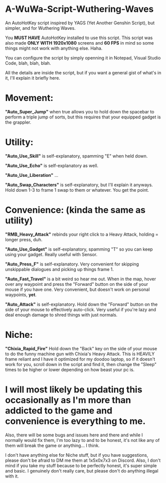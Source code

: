 # A-WuWa-Script-Wuthering-Waves
An AutoHotKey script inspired by YAGS (Yet Another Genshin Script), but simpler, and for Wuthering Waves.

You **MUST HAVE** AutoHotKey installed to use this script. This script was also made **ONLY WITH 1920x1080** screens and **60 FPS** in mind so some things might not work with anything else. Haha.

You can configure the script by simply openning it in Notepad, Visual Studio Code, blah, blah, blah.

All the details are inside the script, but if you want a general gist of what's in it, I'll explain it briefly here.

# Movement: 

**"Auto_Super_Jump"** when true allows you to hold down the spacebar to perform a triple jump of sorts, but this requires that your equipped gadget is the grappler.

# Utility:

**"Auto_Use_Skill"** is self-explanatory, spamming "E" when held down.

**"Auto_Use_Echo"** is self-explanatory as well.

**"Auto_Use_Liberation"** ...

**"Auto_Swap_Characters"** is self-explanatory, but I'll explain it anyways. Hold down 1-3 to frame 1 swap to them or whatever. You get the point.


# Convenience: (kinda the same as utility)

**"RMB_Heavy_Attack"** rebinds your right click to a Heavy Attack, holding = longer press, duh.

**"Auto_Use_Gadget"** is self-explanatory, spamming "T" so you can keep using your gadget. Really useful with Sensor.

**"Auto_Press_F"** is self-explanatory. Very convenient for skipping unskippable dialogues and picking up things frame 1.

**"Auto_Fast_Travel"** is a bit weird so hear me out. When in the map, hover over any waypoint and press the "Forward" button on the side of your mouse if you have one. Very convenient, but doesn't work on personal waypoints, **yet**.

**"Auto_Attack"** is self-explanatory. Hold down the "Forward" button on the side of your mouse to effectively auto-click. Very useful if you're lazy and deal enough damage to shred things with just normals.

# Niche:

**"Chixia_Rapid_Fire"** Hold down the "Back" key on the side of your mouse to do the funny machine gun with Chixia's Heavy Attack. This is HEAVILY frame reliant and I have it optimized for my doodoo laptop, so if it doesn't work for you, scroll down in the script and find it, then change the "Sleep" times to be higher or lower depending on how beast your pc is.

# I will most likely be updating this occasionally as I'm more than addicted to the game and convenience is everything to me.

Also, there will be some bugs and issues here and there and while I normally would fix them, I'm too lazy to and to be honest, it's not like any of them will break the game or anything... I think.

I don't have anything else for Niche stuff, but if you have suggestions, please don't be afraid to DM me them at 1x5x0x7x3 on Discord. Also, I don't mind if you take my stuff because to be perfectly honest, it's super simple and basic. I genuinely don't really care, but please don't do anything illegal with it.
